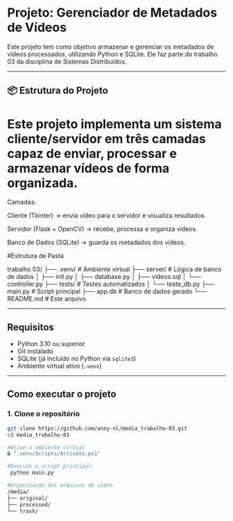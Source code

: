 # Projeto: Gerenciador de Metadados de Vídeos

Este projeto tem como objetivo armazenar e gerenciar os metadados de vídeos processados, utilizando Python e SQLite. Ele faz parte do trabalho 03 da disciplina de Sistemas Distribuídos.

---

## 📦 Estrutura do Projeto



# Este projeto implementa um sistema cliente/servidor em três camadas capaz de enviar, processar e armazenar vídeos de forma organizada.

Camadas:

Cliente (Tkinter) → envia vídeo para o servidor e visualiza resultados.

Servidor (Flask + OpenCV) → recebe, processa e organiza vídeos.

Banco de Dados (SQLite) → guarda os metadados dos vídeos.

#Estrutura de Pasta

trabalho 03/ ├── .venv/ # Ambiente virtual ├── server/ # Lógica de banco de dados │ ├── init.py │ ├── database.py │ ├── videos.sql │ └── controller.py ├── tests/ # Testes automatizados │ └── teste_db.py ├── main.py # Script principal ├── app.db # Banco de dados gerado └── README.md # Este arquivo


---

## Requisitos

- Python 3.10 ou superior
- Git instalado
- SQLite (já incluído no Python via `sqlite3`)
- Ambiente virtual ativo (`.venv`)

---

## Como executar o projeto

### 1. Clone o repositório

```bash
git clone https://github.com/anny-nl/media_trabalho-03.git
cd media_trabalho-03

#Ative o ambiente virtual
& ".venv/Scripts/Activate.ps1"

#Execute o script principal:
 python main.py

#Organização dos arquivos de vídeo
/media/
├── original/
├── processed/
└── trash/

